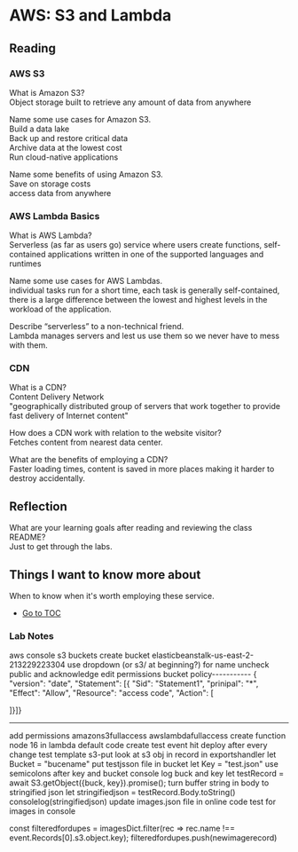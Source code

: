 # AWS: S3 and Lambda

## Reading

### AWS S3

What is Amazon S3?  
Object storage built to retrieve any amount of data from anywhere  

Name some use cases for Amazon S3.  
Build a data lake  
Back up and restore critical data  
Archive data at the lowest cost  
Run cloud-native applications  

Name some benefits of using Amazon S3.  
Save on storage costs  
access data from anywhere  

### AWS Lambda Basics  

What is AWS Lambda?  
Serverless (as far as users go) service where users create functions, self-contained applications written in one of the supported languages and runtimes  

Name some use cases for AWS Lambdas.  
individual tasks run for a short time, each task is generally self-contained, there is a large difference between the lowest and highest levels in the workload of the application.  

Describe “serverless” to a non-technical friend.  
Lambda manages servers and lest us use them so we never have to mess with them.  

### CDN

What is a CDN?  
Content Delivery Network  
"geographically distributed group of servers that work together to provide fast delivery of Internet content"  

How does a CDN work with relation to the website visitor?  
Fetches content from nearest data center.  

What are the benefits of employing a CDN?  
Faster loading times, content is saved in more places making it harder to destroy accidentally.

## Reflection

What are your learning goals after reading and reviewing the class README?  
Just to get through the labs.  

## Things I want to know more about

When to know when it's worth employing these service.

- [Go to TOC](README.md)

### Lab Notes

aws console
s3
buckets
create bucket
elasticbeanstalk-us-east-2-213229223304
use dropdown (or s3/ at beginning?) for name
uncheck public and acknowledge
edit permissions
bucket policy-----------
{
 "version": "date",
 "Statement": [{
 "Sid": "Statement1",
 "prinipal": "*",
  "Effect": "Allow",
 "Resource": "access code",
 "Action": [

]}]}

---------------------------------
add permissions
amazons3fullaccess
awslambdafullaccess
create function
node 16
in lambda
default code
create test event
hit deploy after every change
test template s3-put
look at s3 obj in record
in exportshandler
let Bucket = "bucename"
put testjsson file in bucket
let Key = "test.json"
use semicolons after key and bucket
console log buck and key
let testRecord = await S3.getObject({buck, key}).promise();
turn buffer string in body to stringified json
let stringifiedjson = testRecord.Body.toString()
consolelog(stringifiedjson)
update images.json file
in online code
test for images in console

const filteredfordupes = imagesDict.filter(rec => rec.name !== event.Records[0].s3.object.key);
filteredfordupes.push(newimagerecord)

